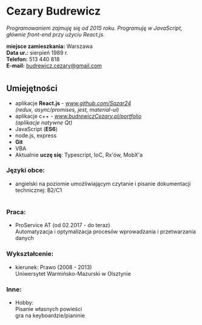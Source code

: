 
# Cezary Budrewicz 

*Programowaniem zajmuję się od 2015 roku. Programuję w JavaScript, głównie front-end przy użyciu React.js.*

**miejsce zamieszkania:** Warszawa  
**Data ur.:** sierpień 1989 r.   
**Telefon:** 513 440 818  
**E-mail:** budrewicz.cezary@gmail.com


#
## Umiejętności 
- aplikacje **React.js** - *www.github.com/Sazar24*  
*(redux, async/promises, jest, material-ui)*
- aplikacje c++ - *www.budrewiczCezary.pl/portfolio*  
 *(aplikacje natywne Qt)*
- JavaScript (**ES6**)
- node.js, express
- **Git**
- VBA
-  Aktualnie **uczę się**: Typescript, IoC, Rx'ów, MobX'a

### Języki obce:
- angielski na poziomie umożliwiającym czytanie i pisanie dokumentacji technicznej: B2/C1
#
### Praca:  
- ProService AT (od 02.2017 - do teraz)  
Automatyzacja i optymalizacja procesów wprowadzania i przetwarzania danych

### Wykształcenie:
- kierunek: Prawo (2008 - 2013)  
Uniwersytet Warmińsko-Mazurski w Olsztynie


### Inne:
 - Hobby:  
Pisanie własnych powieści  
gra na keyboardzie/pianinie
